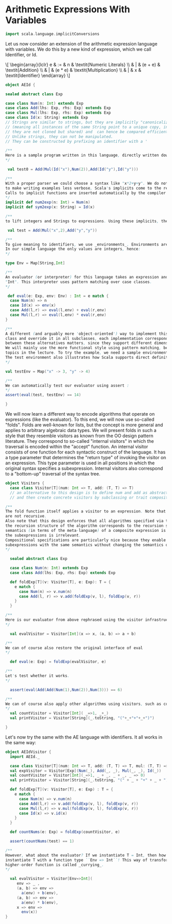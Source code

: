 # Arithmetic Expressions With Variables

```scala mdoc:invisible
import scala.language.implicitConversions
```

Let us now consider an extension of the arithmetic expression language with variables. We do this by a new kind of expression, which we
call Identifier, or Id.

\\[
  \begin{array}{lclr}
    e & := & n & \textit{Numeric Literals} \\\\
    & | & (e + e) & \textit{Addition} \\\\
    & | & (e * e) & \textit{Multiplication} \\\\
    & | & x & \textit{Identifier}
  \end{array}
\\]


```scala mdoc
object AEId {

sealed abstract class Exp

case class Num(n: Int) extends Exp
case class Add(lhs: Exp, rhs: Exp) extends Exp
case class Mul(lhs: Exp, rhs: Exp) extends Exp
case class Id(x: String) extends Exp
// Strings are similar to strings, but they are implicitly "canonicalized"
// (meaning all instances of the same String point to a unique copy, in other words,
// they are not cloned but shared) and  can hence be compared efficiently.
// Unlike strings, they can not be manipulated.
// They can be constructed by prefixing an identifier with a '

/**
Here is a sample program written in this language, directly written down using case class constructors
*/

 val test0 = Add(Mul(Id("x"),Num(2)),Add(Id("y"),Id("y")))

/**
With a proper parser we could choose a syntax like "x*2+y+y". We do not care much about concrete syntax and parsing, though. That said,
to make writing examples less verbose, Scala's implicits come to the rescue.
Calls to implicit functions are inserted automatically by the compiler if they help to restore well-typedness. For instance, we can define:
*/
implicit def num2exp(n: Int) = Num(n)
implicit def sym2exp(x: String) = Id(x)

/**
to lift integers and Strings to expressions. Using these implicits, the example can be written as: */

 val test = Add(Mul("x",2),Add("y","y"))

/**
To give meaning to identifiers, we use _environments_. Environments are mappings from Identifiers (which we represent as Strings) to Values.
In our simple language the only values are integers, hence:
*/

type Env = Map[String,Int]

/**
An evaluator (or interpreter) for this language takes an expression and an environment as parameter and produces a value - in this case
"Int". This interpreter uses pattern matching over case classes.
*/

 def eval(e: Exp, env: Env) : Int = e match {
  case Num(n) => n
  case Id(x) => env(x)
  case Add(l,r) => eval(l,env) + eval(r,env)
  case Mul(l,r) => eval(l,env) * eval(r,env)
}

/**
A different (and arguably more 'object-oriented') way to implement this evaluator would be to add an abstract "eval" method to the Exp
class and override it in all subclasses, each implementation corresponding to its corresponding case in the pattern match. The choice
between these alternatives matters, since they support different dimensions of extensibility.
We will mainly use the more functional style using pattern matching, because it matches better to the order in which we present these
topics in the lecture. To try the example, we need a sample environment that gives values to the (free) variables in the sample expression.
The test environment also illustrates how Scala supports direct definitions of constant maps.
*/

val testEnv = Map("x" -> 3, "y" -> 4)

/**
We can automatically test our evaluator using assert :
*/
assert(eval(test, testEnv) == 14)

}
```

We will now learn a different way to encode algorithms that operate on expressions (like the evaluator). To this end, we will now use
so-called "folds". Folds are well-known for lists, but the concept is more general and applies to arbitrary algebraic data types.
We will present folds in such a style that they resemble visitors as known from the OO design pattern literature. They correspond to
so-called "internal visitors" in which the traversal is encoded within the "accept" function.
An internal visitor consists of one function for each syntactic construct of the language. It has a type parameter that determines the
"return type" of invoking the visitor on an expression. This type parameter is used in all positions in which the original syntax
specifies a subexpression.
Internal visitors also correspond to a "bottom-up" traversal of the syntax tree.

```scala mdoc
object Visitors {
  case class Visitor[T](num: Int => T, add: (T, T) => T)
  // an alternative to this design is to define num and add as abstract methods
  // and then create concrete visitors by subclassing or trait composition.

/**
The fold function itself applies a visitor to an expression. Note that the recursion is performed in the fold function, hence all visitors
are not recursive.
Also note that this design enforces that all algorithms specified via this visitor interfaces are compositional by design. This means that
the recursion structure of the algorithm corresponds to the recursion structure of the expression. Put in another way, it means that the
semantics (in terms of the meta-language) of a composite expression is determined by the semantics of the subexpressions; the syntax of
the subexpressions is irrelevant.
Compositional specifications are particularly nice because they enable "equational reasoning": Subexpressions can be replaced by other
subexpressions with the same semantics without changing the semantics of the whole.
*/

  sealed abstract class Exp

  case class Num(n: Int) extends Exp
  case class Add(lhs: Exp, rhs: Exp) extends Exp

  def foldExp[T](v: Visitor[T], e: Exp): T = {
    e match {
      case Num(n) => v.num(n)
      case Add(l, r) => v.add(foldExp(v, l), foldExp(v, r))
    }
  }

/**
Here is our evaluator from above rephrased using the visitor infrastructure.
*/

  val evalVisitor = Visitor[Int](x => x, (a, b) => a + b)

/**
We can of course also restore the original interface of eval
*/

  def eval(e: Exp) = foldExp(evalVisitor, e)

/**
Let's test whether it works.
*/

  assert(eval(Add(Add(Num(1),Num(2)),Num(3))) == 6)

/**
We can of course also apply other algorithms using visitors, such as counting the number of "Num" literals, or printing to a string:
*/
  val countVisitor = Visitor[Int]( _=>1, _+_)
  val printVisitor = Visitor[String](_.toString, "("+_+"+"+_+")")

}
```

Let's now try the same with the AE language with identifiers. It all works in the same way:

```scala mdoc
object AEIdVisitor {
  import AEId._

  case class Visitor[T](num: Int => T, add: (T, T) => T, mul: (T, T) => T, id: String => T)
  val expVisitor = Visitor[Exp](Num(_), Add(_, _), Mul(_, _), Id(_))
  val countVisitor = Visitor[Int](_=>1, _ + _, _ + _, _ => 0)
  val printVisitor = Visitor[String](_.toString, "(" + _ + "+" + _ + ")", _ + "*" + _, _.x)

  def foldExp[T](v: Visitor[T], e: Exp) : T = {
    e match {
      case Num(n) => v.num(n)
      case Add(l,r) => v.add(foldExp(v, l), foldExp(v, r))
      case Mul(l,r) => v.mul(foldExp(v, l), foldExp(v, r))
      case Id(x) => v.id(x)
    }
  }

  def countNums(e: Exp) = foldExp(countVisitor, e)

  assert(countNums(test) == 1)

/**
However, what about the evaluator? If we instantiate T = Int, then how can we access the environment? Insight: For evaluation, we must
instantiate T with a function type ``Env => Int``! This way of transforming a multi-argument function into a single-argument
higher-order function is called _currying_.
*/

  val evalVisitor = Visitor[Env=>Int](
     env => _ ,
     (a, b) => env =>
       a(env) + b(env),
     (a, b) => env =>
       a(env) * b(env),
     x => env =>
       env(x))
}
```